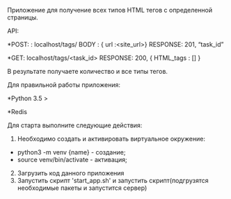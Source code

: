 Приложение для получение всех типов HTML тегов с определенной страницы.

API:

*POST: : localhost/tags/
BODY : { url :<site_url>} 
RESPONSE: 201, “task_id”

*GET: localhost/tags/<task_id>
RESPONSE: 200, { HTML_tags : [<list of tags>] }

В результате получаете количество и все типы тегов.

Для правильной работы приложения:

*Python 3.5 >

*Redis

Для старта выполните следующие действия:

1. Необходимо создать и активировать виртуальное окружение:
- python3 -m venv {name} - создание;
- source venv/bin/activate - активация;
2. Загрузить код данного приложения
3. Запустить скрипт 'start_app.sh' и запустить скрипт(подгрузятся необходимые пакеты и запустится сервер)

